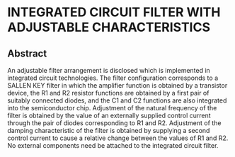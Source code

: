 # INTEGRATED CIRCUIT FILTER WITH ADJUSTABLE CHARACTERISTICS

## Abstract
An adjustable filter arrangement is disclosed which is implemented in integrated circuit technologies. The filter configuration corresponds to a SALLEN KEY filter in which the amplifier function is obtained by a transistor device, the R1 and R2 resistor functions are obtained by a first pair of suitably connected diodes, and the C1 and C2 functions are also integrated into the semiconductor chip. Adjustment of the natural frequency of the filter is obtained by the value of an externally supplied control current through the pair of diodes corresponding to R1 and R2. Adjustment of the damping characteristic of the filter is obtained by supplying a second control current to cause a relative change between the values of R1 and R2. No external components need be attached to the integrated circuit filter.